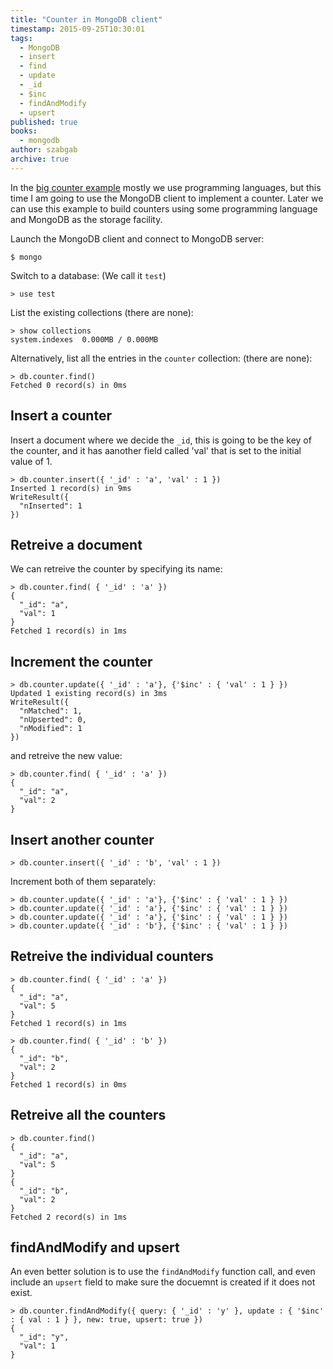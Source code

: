 ```yaml
---
title: "Counter in MongoDB client"
timestamp: 2015-09-25T10:30:01
tags:
  - MongoDB
  - insert
  - find
  - update
  - _id
  - $inc
  - findAndModify
  - upsert
published: true
books:
  - mongodb
author: szabgab
archive: true
---
```



In the [big counter example](/counter) mostly we use programming languages, but this time I am going to use the MongoDB client
to implement a counter. Later we can use this example to build counters using some programming language and MongoDB as the storage facility.


Launch the MongoDB client and connect to MongoDB server:

```
$ mongo
```

Switch to a database: (We call it `test`)

```
> use test
```


List the existing collections (there are none):

```
> show collections
system.indexes  0.000MB / 0.000MB
```


Alternatively, list all the entries in the `counter` collection: (there are none):

```
> db.counter.find()
Fetched 0 record(s) in 0ms
```

## Insert a counter

Insert a document where we decide the `_id`, this is going to be the key of the counter,
and it has aanother field called 'val' that is set to the initial value of 1.


```
> db.counter.insert({ '_id' : 'a', 'val' : 1 })
Inserted 1 record(s) in 9ms
WriteResult({
  "nInserted": 1
})
```

## Retreive a document

We can retreive the counter by specifying its name:

```
> db.counter.find( { '_id' : 'a' })
{
  "_id": "a",
  "val": 1
}
Fetched 1 record(s) in 1ms
```


## Increment the counter

```
> db.counter.update({ '_id' : 'a'}, {'$inc' : { 'val' : 1 } })
Updated 1 existing record(s) in 3ms
WriteResult({
  "nMatched": 1,
  "nUpserted": 0,
  "nModified": 1
})
```

and retreive the new value:

```
> db.counter.find( { '_id' : 'a' })
{
  "_id": "a",
  "val": 2
}
```


## Insert another counter

```
> db.counter.insert({ '_id' : 'b', 'val' : 1 })
```

Increment both of them separately:

```
> db.counter.update({ '_id' : 'a'}, {'$inc' : { 'val' : 1 } })
> db.counter.update({ '_id' : 'a'}, {'$inc' : { 'val' : 1 } })
> db.counter.update({ '_id' : 'a'}, {'$inc' : { 'val' : 1 } })
> db.counter.update({ '_id' : 'b'}, {'$inc' : { 'val' : 1 } })
```


## Retreive the individual counters

```
> db.counter.find( { '_id' : 'a' })
{
  "_id": "a",
  "val": 5
}
Fetched 1 record(s) in 1ms
```

```
> db.counter.find( { '_id' : 'b' })
{
  "_id": "b",
  "val": 2
}
Fetched 1 record(s) in 0ms
```


## Retreive all the counters


```
> db.counter.find()
{
  "_id": "a",
  "val": 5
}
{
  "_id": "b",
  "val": 2
}
Fetched 2 record(s) in 1ms
```

## findAndModify and upsert

An even better solution is to use the `findAndModify` function call, and even include an
`upsert` field to make sure the docuemnt is created if it does not exist.

```
> db.counter.findAndModify({ query: { '_id' : 'y' }, update : { '$inc' : { val : 1 } }, new: true, upsert: true })
{
  "_id": "y",
  "val": 1
}
```





